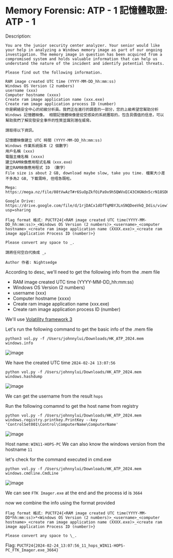 # Memory Forensic: ATP - 1 記憶體取證: ATP - 1

Description:

```
You are the junior security center analyzer. Your senior would like your help in analyzing a Windows memory image as part of our ongoing investigation. The memory image in question has been acquired from a compromised system and holds valuable information that can help us understand the nature of the incident and identify potential threats.

Please find out the following information.

RAM image created UTC time (YYYY-MM-DD_hh:mm:ss)
Windows OS Version (2 numbers)
username (xxx)
Computer hostname (xxxx)
Create ram image application name (xxx.exe)
Create ram image application process ID (number)
你是網絡安全中心的初級分析員。我們正在進行的調查的一部分，您的上級希望您幫助分析 Windows 記憶體映像。 相關記憶體映像是從受感染的系統獲取的，包含具價值的信息，可以幫助我們了解突發安全事件的性質並識別潛在威脅。

請取得以下資訊。

記憶體映像建立 UTC 時間 (YYYY-MM-DD_hh:mm:ss)
Windows 作業系統版本（2 個數字）
用戶名稱 (xxx)
電腦主機名稱 (xxxx)
建立RAM映像應用程式名稱（xxx.exe）
建立RAM映像應用程式 ID （數字）
File size is about 2 GB, download maybe slow, take you time. 檔案大小差不多為2 GB, 下載需時, 但唔急既啦。

Mega: https://mega.nz/file/08tVwAzT#r6SuOpZkfOiPa9x9h5QWVxEC43CHGNdn5crN18SDHRg

Google Drive: https://drive.google.com/file/d/1rjDACx1dOfTqM8YJLnSNQDeeVkQ_Ddis/view?usp=sharing

Flag format 格式: PUCTF24{<RAM image created UTC time(YYYY-MM-DD_hh:mm:ss)>_<Windows OS Version (2 numbers)>_<username>_<computer hostname>_<create ram image application name (XXXX.exe)>_<create ram image application Process ID (number)>}

Please convert any space to _.

請將任何空白代換成 _。

Author 作者: Nightsedge
```

According to desc, we'll need to get the following info from the .mem file<br>

-   RAM image created UTC time (YYYY-MM-DD_hh:mm:ss)
-   Windows OS Version (2 numbers)
-   username (xxx)
-   Computer hostname (xxxx)
-   Create ram image application name (xxx.exe)
-   Create ram image application process ID (number)

We'll use [Volatility framework 3](https://github.com/volatilityfoundation/volatility3)

Let's run the following command to get the basic info of the .mem file

```
python3 vol.py -f /Users/johnnylui/Downloads/HK_ATP_2024.mem windows.info
```

![image](https://cdn.discordapp.com/attachments/662131128941019148/1214810087391109140/image.png?ex=65fa770e&is=65e8020e&hm=9317f2f631662f126fd73f09979a109629b51e5536a7392d8502720deb7e100c&)

We have the created UTC time `2024-02-24 13:07:56`

```
python vol.py -f /Users/johnnylui/Downloads/HK_ATP_2024.mem windows.hashdump
```

![image](https://cdn.discordapp.com/attachments/662131128941019148/1214813361385242665/2024-03-06_1.54.29.png?ex=65fa7a1b&is=65e8051b&hm=c6ed989deccc819354eb96b056a503be80eb0c8e97cf2870021b46228b56d422&)

We can get the username from the result `hops`

Run the following comamnd to get the host name from registry

```
python vol.py -f /Users/johnnylui/Downloads/HK_ATP_2024.mem windows.registry.printkey.PrintKey --key 'ControlSet001\Control\ComputerName\ComputerName'
```

![image](https://cdn.discordapp.com/attachments/662131128941019148/1214814319569797130/2024-03-06_1.58.18.png?ex=65fa7aff&is=65e805ff&hm=522ec20965c8af21b7840773010cf4dc81ac324c4251a8bf6dff99369e81a6d5&)

Host name: `WIN11-HOPS-PC`
We can also know the windows version from the hostname `11`

let's check for the command executed in cmd.exe

```
python vol.py -f /Users/johnnylui/Downloads/HK_ATP_2024.mem windows.cmdline.CmdLine
```

![image](https://cdn.discordapp.com/attachments/662131128941019148/1214815165779025950/2024-03-06_2.01.39.png?ex=65fa7bc9&is=65e806c9&hm=1cb37765ad67f8a90e002235055a8b83e963cacc5d32e2a5f01d4ccf2ed114da&)

We can see `FTK Imager.exe` at the end and the process id is `3664`

now we combine the info using the format provided

```
Flag format 格式: PUCTF24{<RAM image created UTC time(YYYY-MM-DD*hh:mm:ss)>*<Windows OS Version (2 numbers)>_<username>_<computer hostname>_<create ram image application name (XXXX.exe)>_<create ram image application Process ID (number)>}

Please convert any space to \_.
```

Flag: `PUCTF24{2024-02-24_13:07:56_11_hops_WIN11-HOPS-PC_FTK_Imager.exe_3664}`
